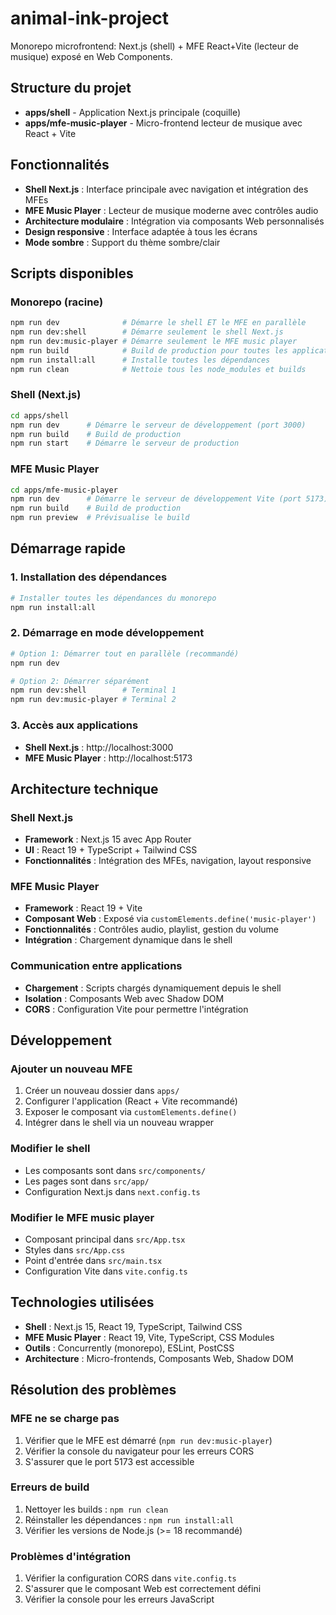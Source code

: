 # animal-ink-project

Monorepo microfrontend: Next.js (shell) + MFE React+Vite (lecteur de musique) exposé en Web Components.

## Structure du projet

- **apps/shell** - Application Next.js principale (coquille)
- **apps/mfe-music-player** - Micro-frontend lecteur de musique avec React + Vite

## Fonctionnalités

- **Shell Next.js** : Interface principale avec navigation et intégration des MFEs
- **MFE Music Player** : Lecteur de musique moderne avec contrôles audio
- **Architecture modulaire** : Intégration via composants Web personnalisés
- **Design responsive** : Interface adaptée à tous les écrans
- **Mode sombre** : Support du thème sombre/clair

## Scripts disponibles

### Monorepo (racine)
```bash
npm run dev              # Démarre le shell ET le MFE en parallèle
npm run dev:shell        # Démarre seulement le shell Next.js
npm run dev:music-player # Démarre seulement le MFE music player
npm run build            # Build de production pour toutes les applications
npm run install:all      # Installe toutes les dépendances
npm run clean            # Nettoie tous les node_modules et builds
```

### Shell (Next.js)
```bash
cd apps/shell
npm run dev      # Démarre le serveur de développement (port 3000)
npm run build    # Build de production
npm run start    # Démarre le serveur de production
```

### MFE Music Player
```bash
cd apps/mfe-music-player
npm run dev      # Démarre le serveur de développement Vite (port 5173)
npm run build    # Build de production
npm run preview  # Prévisualise le build
```

## Démarrage rapide

### 1. Installation des dépendances
```bash
# Installer toutes les dépendances du monorepo
npm run install:all
```

### 2. Démarrage en mode développement
```bash
# Option 1: Démarrer tout en parallèle (recommandé)
npm run dev

# Option 2: Démarrer séparément
npm run dev:shell        # Terminal 1
npm run dev:music-player # Terminal 2
```

### 3. Accès aux applications
- **Shell Next.js** : http://localhost:3000
- **MFE Music Player** : http://localhost:5173

## Architecture technique

### Shell Next.js
- **Framework** : Next.js 15 avec App Router
- **UI** : React 19 + TypeScript + Tailwind CSS
- **Fonctionnalités** : Intégration des MFEs, navigation, layout responsive

### MFE Music Player
- **Framework** : React 19 + Vite
- **Composant Web** : Exposé via `customElements.define('music-player')`
- **Fonctionnalités** : Contrôles audio, playlist, gestion du volume
- **Intégration** : Chargement dynamique dans le shell

### Communication entre applications
- **Chargement** : Scripts chargés dynamiquement depuis le shell
- **Isolation** : Composants Web avec Shadow DOM
- **CORS** : Configuration Vite pour permettre l'intégration

## Développement

### Ajouter un nouveau MFE
1. Créer un nouveau dossier dans `apps/`
2. Configurer l'application (React + Vite recommandé)
3. Exposer le composant via `customElements.define()`
4. Intégrer dans le shell via un nouveau wrapper

### Modifier le shell
- Les composants sont dans `src/components/`
- Les pages sont dans `src/app/`
- Configuration Next.js dans `next.config.ts`

### Modifier le MFE music player
- Composant principal dans `src/App.tsx`
- Styles dans `src/App.css`
- Point d'entrée dans `src/main.tsx`
- Configuration Vite dans `vite.config.ts`

## Technologies utilisées

- **Shell** : Next.js 15, React 19, TypeScript, Tailwind CSS
- **MFE Music Player** : React 19, Vite, TypeScript, CSS Modules
- **Outils** : Concurrently (monorepo), ESLint, PostCSS
- **Architecture** : Micro-frontends, Composants Web, Shadow DOM

## Résolution des problèmes

### MFE ne se charge pas
1. Vérifier que le MFE est démarré (`npm run dev:music-player`)
2. Vérifier la console du navigateur pour les erreurs CORS
3. S'assurer que le port 5173 est accessible

### Erreurs de build
1. Nettoyer les builds : `npm run clean`
2. Réinstaller les dépendances : `npm run install:all`
3. Vérifier les versions de Node.js (>= 18 recommandé)

### Problèmes d'intégration
1. Vérifier la configuration CORS dans `vite.config.ts`
2. S'assurer que le composant Web est correctement défini
3. Vérifier la console pour les erreurs JavaScript
